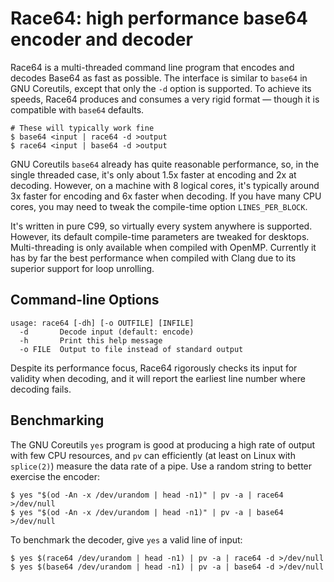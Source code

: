 # Race64: high performance base64 encoder and decoder

Race64 is a multi-threaded command line program that encodes and decodes
Base64 as fast as possible. The interface is similar to `base64` in GNU
Coreutils, except that only the `-d` option is supported. To achieve its
speeds, Race64 produces and consumes a very rigid format — though it is
compatible with `base64` defaults.

```
# These will typically work fine
$ base64 <input | race64 -d >output
$ race64 <input | base64 -d >output
```

GNU Coreutils `base64` already has quite reasonable performance, so, in
the single threaded case, it's only about 1.5x faster at encoding and 2x
at decoding. However, on a machine with 8 logical cores, it's typically
around 3x faster for encoding and 6x faster when decoding. If you have
many CPU cores, you may need to tweak the compile-time option
`LINES_PER_BLOCK`.

It's written in pure C99, so virtually every system anywhere is
supported. However, its default compile-time parameters are tweaked for
desktops. Multi-threading is only available when compiled with OpenMP.
Currently it has by far the best performance when compiled with Clang
due to its superior support for loop unrolling.

## Command-line Options

```
usage: race64 [-dh] [-o OUTFILE] [INFILE]
  -d       Decode input (default: encode)
  -h       Print this help message
  -o FILE  Output to file instead of standard output
```

Despite its performance focus, Race64 rigorously checks its input for
validity when decoding, and it will report the earliest line number
where decoding fails.

## Benchmarking

The GNU Coreutils `yes` program is good at producing a high rate of
output with few CPU resources, and `pv` can efficiently (at least on
Linux with `splice(2)`) measure the data rate of a pipe. Use a random
string to better exercise the encoder:

    $ yes "$(od -An -x /dev/urandom | head -n1)" | pv -a | race64 >/dev/null
    $ yes "$(od -An -x /dev/urandom | head -n1)" | pv -a | base64 >/dev/null

To benchmark the decoder, give `yes` a valid line of input:

    $ yes $(race64 /dev/urandom | head -n1) | pv -a | race64 -d >/dev/null
    $ yes $(base64 /dev/urandom | head -n1) | pv -a | base64 -d >/dev/null
